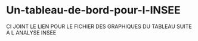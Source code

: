 # Un-tableau-de-bord-pour-l-INSEE

CI JOINT LE LIEN POUR LE FICHIER DES GRAPHIQUES DU TABLEAU SUITE A L ANALYSE INSEE
